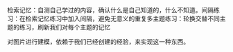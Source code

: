 检索记忆：自测自己学过的内容，确认什么是自己知道的，什么不知道。间隔练习：在检索记忆练习中加入间隔，避免无意义的重复多主题练习：轮换交替不同主题的练习，刷新我们对每个主题的记忆









对图片进行建模，依赖于我们已经创建的经验，来实现这一种东西。

